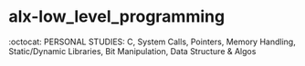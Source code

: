 # alx-low_level_programming
 :octocat: PERSONAL STUDIES: C, System Calls, Pointers, Memory Handling, Static/Dynamic Libraries, Bit Manipulation, Data Structure &amp; Algos
